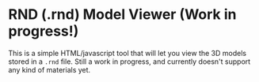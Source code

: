# RND (.rnd) Model Viewer (Work in progress!)

This is a simple HTML/javascript tool that will let you view the 3D models stored in a `.rnd` file. Still a work in progress, and currently doesn't support any kind of materials yet.

